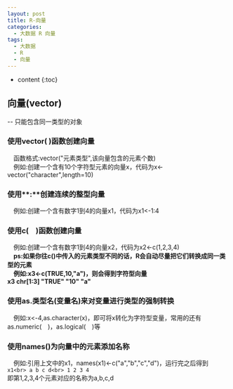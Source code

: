 ```yaml
---
layout: post
title: R-向量
categories:
  - 大数据 R 向量
tags:
  - 大数据
  - R
  - 向量
---
```


* content
{:toc}

## 向量(vector)
--&nbsp;只能包含同一类型的对象<br>

### 使用vector(&nbsp;)函数创建向量
&emsp;函数格式:vector("元素类型",该向量包含的元素个数)<br>
&emsp;例如:创建一个含有10个字符型元素的向量x，代码为x<-vector("character",length=10)<br>

### 使用**:**创建连续的整型向量
&emsp;例如:创建一个含有数字1到4的向量x1，代码为x1<-1:4<br>

### 使用c(&emsp;)函数创建向量
&emsp;例如:创建一个含有数字1到4的向量x2，代码为x2<-c(1,2,3,4)<br>
&emsp;**ps:如果你往c()中传入的元素类型不同的话，R会自动尽量把它们转换成同一类型的元素<br>
&emsp;例如:x3<-c(TRUE,10,"a")，则会得到字符型向量x3&nbsp;chr[1:3]&nbsp;"TRUE"&nbsp;"10"&nbsp;"a"<br>**

### 使用as.类型名(变量名)来对变量进行类型的强制转换
&emsp;例如:x<-4,as.character(x)，即可将x转化为字符型变量，常用的还有as.numeric(&emsp;)，as.logical(&emsp;)等<br>

### 使用names()为向量中的元素添加名称
&emsp;例如:引用上文中的x1，names(x1)<-c("a","b","c","d")，运行完之后得到<br>
`x1<br>
a b c d<br>
1 2 3 4`<br>
即第1,2,3,4个元素对应的名称为a,b,c,d<br>

